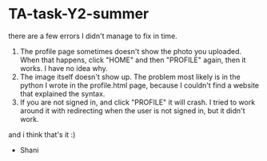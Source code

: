 # TA-task-Y2-summer
there are a few errors I didn't manage to fix in time.

1. The profile page sometimes doesn't show the photo you uploaded. When that happens, click "HOME" and then "PROFILE" again, then it works. I have no idea why. 
2. The image itself doesn't show up. The problem most likely is in the python I wrote in the profile.html page, because I couldn't find a website that explained the syntax.
3. If you are not signed in, and click "PROFILE" it will crash. I tried to work around it with redirecting when the user is not signed in, but it didn't work. 

and i think that's it :)
- Shani
